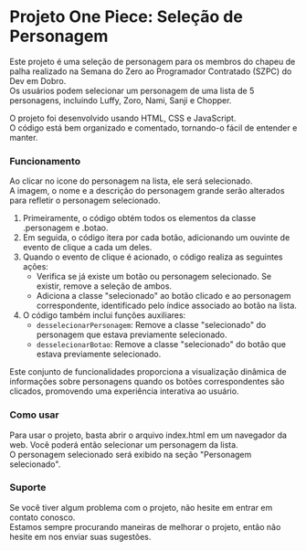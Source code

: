 # Projeto One Piece: Seleção de Personagem
Este projeto é uma seleção de personagem para os membros do chapeu de palha realizado na Semana do Zero ao Programador Contratado (SZPC) do Dev em Dobro.<br>
Os usuários podem selecionar um personagem de uma lista de 5 personagens, incluindo Luffy, Zoro, Nami, Sanji e Chopper.

O projeto foi desenvolvido usando HTML, CSS e JavaScript.<br>
O código está bem organizado e comentado, tornando-o fácil de entender e manter.

<h3>Funcionamento</h3>
Ao clicar no icone do personagem na lista, ele será selecionado.<br>
A imagem, o nome e a descrição do personagem grande serão alterados para refletir o personagem selecionado.

<ol>
<li>Primeiramente, o código obtém todos os elementos da classe .personagem e .botao.</li>
<li>Em seguida, o código itera por cada botão, adicionando um ouvinte de evento de clique a cada um deles.</li>
<li>Quando o evento de clique é acionado, o código realiza as seguintes ações:
  <ul>
   <li>Verifica se já existe um botão ou personagem selecionado. Se existir, remove a seleção de ambos.</li>
   <li>Adiciona a classe "selecionado" ao botão clicado e ao personagem correspondente, identificado pelo índice associado ao botão na lista.</li>
  </ul>
 </li>
<li>O código também inclui funções auxiliares:
  <ul>
    <li><code>desselecionarPersonagem</code>: Remove a classe "selecionado" do personagem que estava previamente selecionado.</li>
    <li><code>desselecionarBotao</code>: Remove a classe "selecionado" do botão que estava previamente selecionado.</li>
  </ul>
</li>
</ol>
<p>Este conjunto de funcionalidades proporciona a visualização dinâmica de informações sobre personagens quando os botões correspondentes são clicados, promovendo uma experiência interativa ao usuário.</p>

<h3>Como usar</h3>
Para usar o projeto, basta abrir o arquivo index.html em um navegador da web. Você poderá então selecionar um personagem da lista.<br>
O personagem selecionado será exibido na seção "Personagem selecionado".

<h3>Suporte</h3>
Se você tiver algum problema com o projeto, não hesite em entrar em contato conosco.<br>
Estamos sempre procurando maneiras de melhorar o projeto, então não hesite em nos enviar suas sugestões.
